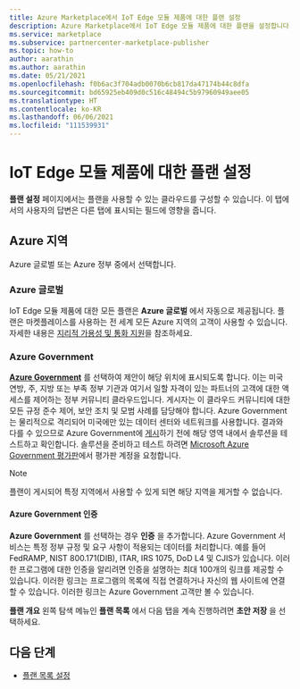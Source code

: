 ```yaml
---
title: Azure Marketplace에서 IoT Edge 모듈 제품에 대한 플랜 설정
description: Azure Marketplace에서 IoT Edge 모듈 제품에 대한 플랜을 설정합니다.
ms.service: marketplace
ms.subservice: partnercenter-marketplace-publisher
ms.topic: how-to
author: aarathin
ms.author: aarathin
ms.date: 05/21/2021
ms.openlocfilehash: f0b6ac3f704adb0070b6cb817da47174b44c8dfa
ms.sourcegitcommit: bd65925eb409d0c516c48494c5b97960949aee05
ms.translationtype: HT
ms.contentlocale: ko-KR
ms.lasthandoff: 06/06/2021
ms.locfileid: "111539931"
---
```

# <a name="set-up-plans-for-an-iot-edge-module-offer"></a>IoT Edge 모듈 제품에 대한 플랜 설정

**플랜 설정** 페이지에서는 플랜을 사용할 수 있는 클라우드를 구성할 수 있습니다. 이 탭에서의 사용자의 답변은 다른 탭에 표시되는 필드에 영향을 줍니다.

## <a name="azure-regions"></a>Azure 지역

Azure 글로벌 또는 Azure 정부 중에서 선택합니다.

### <a name="azure-global"></a>Azure 글로벌

IoT Edge 모듈 제품에 대한 모든 플랜은 **Azure 글로벌** 에서 자동으로 제공됩니다.  플랜은 마켓플레이스를 사용하는 전 세계 모든 Azure 지역의 고객이 사용할 수 있습니다. 자세한 내용은 [지리적 가용성 및 통화 지원](marketplace-geo-availability-currencies.md)을 참조하세요.

### <a name="azure-government"></a>Azure Government

**[Azure Government](../azure-government/documentation-government-welcome.md)** 를 선택하여 제안이 해당 위치에 표시되도록 합니다. 이는 미국 연방, 주, 지방 또는 부족 정부 기관과 여기서 일할 자격이 있는 파트너의 고객에 대한 액세스를 제어하는 정부 커뮤니티 클라우드입니다. 게시자는 이 클라우드 커뮤니티에 대한 모든 규정 준수 제어, 보안 조치 및 모범 사례를 담당해야 합니다. Azure Government는 물리적으로 격리되어 미국에만 있는 데이터 센터와 네트워크를 사용합니다. 결과와 다를 수 있으므로 Azure Government에 [게시](../azure-government/documentation-government-manage-marketplace-partners.md)하기 전에 해당 영역 내에서 솔루션을 테스트하고 확인합니다. 솔루션을 준비하고 테스트 하려면 [Microsoft Azure Government 평가판](https://azure.microsoft.com/global-infrastructure/government/request/)에서 평가판 계정을 요청합니다.

> [!NOTE]
> 플랜이 게시되어 특정 지역에서 사용할 수 있게 되면 해당 지역을 제거할 수 없습니다.

#### <a name="azure-government-certifications"></a>Azure Government 인증

**Azure Government** 를 선택하는 경우 **인증** 을 추가합니다. Azure Government 서비스는 특정 정부 규정 및 요구 사항이 적용되는 데이터를 처리합니다. 예를 들어 FedRAMP, NIST 800.171(DIB), ITAR, IRS 1075, DoD L4 및 CJIS가 있습니다. 이러한 프로그램에 대한 인증을 알리려면 인증을 설명하는 최대 100개의 링크를 제공할 수 있습니다. 이러한 링크는 프로그램의 목록에 직접 연결하거나 자신의 웹 사이트에 연결할 수 있습니다. 이러한 링크는 Azure Government 고객만 볼 수 있습니다.

**플랜 개요** 왼쪽 탐색 메뉴인 **플랜 목록** 에서 다음 탭을 계속 진행하려면 **초안 저장** 을 선택하세요.

## <a name="next-steps"></a>다음 단계

- [플랜 목록 설정](iot-edge-plan-listing.md)
